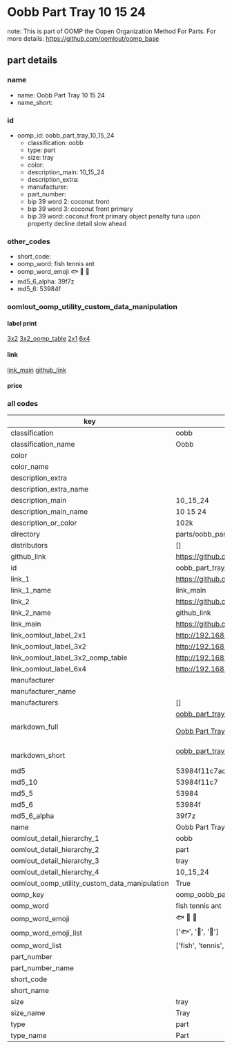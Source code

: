 # Oobb Part Tray 10 15 24  

note: This is part of OOMP the Oopen Organization Method For Parts. For more details: https://github.com/oomlout/oomp_base

##  part details





### name
* name: Oobb Part Tray 10 15 24
* name_short: 
### id
* oomp_id: oobb_part_tray_10_15_24
  * classification: oobb
  * type: part
  * size: tray
  * color: 
  * description_main: 10_15_24
  * description_extra: 
  * manufacturer: 
  * part_number: 
  * bip 39 word 2: coconut front
  * bip 39 word 3: coconut front primary
  * bip 39 word: coconut front primary object penalty tuna upon property decline detail slow ahead

### other_codes
* short_code: 
* oomp_word: fish tennis ant
* oomp_word_emoji :fish: :tennis: :ant:
* md5_6_alpha: 39f7z
* md5_6: 53984f






### oomlout_oomp_utility_custom_data_manipulation
#### label print
[3x2](http://192.168.1.245:1112/?label=oomp%2039f7z)
[3x2_oomp_table](http://192.168.1.107:1112/?label=oomp%2039f7z)
[2x1](http://192.168.1.242:1112/?label=oomp%2039f7z)
[6x4](http://192.168.1.55:1112/?label=oomp%2039f7z)    

#### link

[link_main](https://github.com/oomlout/oomlout_oomp_current_version_messy/tree/main/parts/oobb_part_tray_10_15_24) [github_link](https://github.com/oomlout/oomlout_oomp_part_src/tree/main/parts/oobb_part_tray_10_15_24)                             

#### price







### all codes 
| key | value |  
| --- | --- |  
| classification | oobb |  
| classification_name | Oobb |  
| color |  |  
| color_name |  |  
| description_extra |  |  
| description_extra_name |  |  
| description_main | 10_15_24 |  
| description_main_name | 10 15 24 |  
| description_or_color | 102k |  
| directory | parts/oobb_part_tray_10_15_24 |  
| distributors | [] |  
| github_link | https://github.com/oomlout/oomlout_oomp_part_src/tree/main/parts/oobb_part_tray_10_15_24 |  
| id | oobb_part_tray_10_15_24 |  
| link_1 | https://github.com/oomlout/oomlout_oomp_current_version_messy/tree/main/parts/oobb_part_tray_10_15_24 |  
| link_1_name | link_main |  
| link_2 | https://github.com/oomlout/oomlout_oomp_part_src/tree/main/parts/oobb_part_tray_10_15_24 |  
| link_2_name | github_link |  
| link_main | https://github.com/oomlout/oomlout_oomp_current_version_messy/tree/main/parts/oobb_part_tray_10_15_24 |  
| link_oomlout_label_2x1 | http://192.168.1.242:1112/?label=oomp%2039f7z |  
| link_oomlout_label_3x2 | http://192.168.1.245:1112/?label=oomp%2039f7z |  
| link_oomlout_label_3x2_oomp_table | http://192.168.1.107:1112/?label=oomp%2039f7z |  
| link_oomlout_label_6x4 | http://192.168.1.55:1112/?label=oomp%2039f7z |  
| manufacturer |  |  
| manufacturer_name |  |  
| manufacturers | [] |  
| markdown_full | [oobb_part_tray_10_15_24](https://github.com/oomlout/oomlout_oomp_current_version_messy/tree/main/parts/oobb_part_tray_10_15_24)<br>[](https://github.com/oomlout/oomlout_oomp_current_version_messy/tree/main/parts/oobb_part_tray_10_15_24)<br>[Oobb Part Tray 10 15 24](https://github.com/oomlout/oomlout_oomp_current_version_messy/tree/main/parts/oobb_part_tray_10_15_24)<br><br> |  
| markdown_short | [oobb_part_tray_10_15_24](https://github.com/oomlout/oomlout_oomp_current_version_messy/tree/main/parts/oobb_part_tray_10_15_24)<br><br> |  
| md5 | 53984f11c7ac7ddfa9d1498155575167 |  
| md5_10 | 53984f11c7 |  
| md5_5 | 53984 |  
| md5_6 | 53984f |  
| md5_6_alpha | 39f7z |  
| name | Oobb Part Tray 10 15 24 |  
| oomlout_detail_hierarchy_1 | oobb |  
| oomlout_detail_hierarchy_2 | part |  
| oomlout_detail_hierarchy_3 | tray |  
| oomlout_detail_hierarchy_4 | 10_15_24 |  
| oomlout_oomp_utility_custom_data_manipulation | True |  
| oomp_key | oomp_oobb_part_tray_10_15_24 |  
| oomp_word | fish tennis ant |  
| oomp_word_emoji | :fish: :tennis: :ant: |  
| oomp_word_emoji_list | [':fish:', ':tennis:', ':ant:'] |  
| oomp_word_list | ['fish', 'tennis', 'ant'] |  
| part_number |  |  
| part_number_name |  |  
| short_code |  |  
| short_name |  |  
| size | tray |  
| size_name | Tray |  
| type | part |  
| type_name | Part |  
